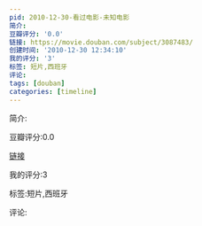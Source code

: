 ```yaml
---
pid: 2010-12-30-看过电影-未知电影
简介:
豆瓣评分: '0.0'
链接: https://movie.douban.com/subject/3087483/
创建时间: '2010-12-30 12:34:10'
我的评分: '3'
标签: 短片,西班牙
评论:
tags: [douban]
categories: [timeline]
---
```

简介:

豆瓣评分:0.0

[链接](https://movie.douban.com/subject/3087483/)

我的评分:3

标签:短片,西班牙

评论:


